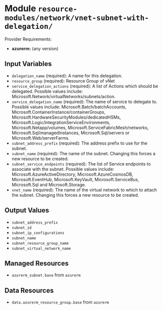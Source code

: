 
# Module `resource-modules/network/vnet-subnet-with-delegation/`

Provider Requirements:
* **azurerm:** (any version)

## Input Variables
* `delegation_name` (required): A name for this delegation.
* `resource_group` (required): Resource Group of vNet
* `service_delegation_actions` (required): A list of Actions which should be delegated. Possible values include: Microsoft.Network/virtualNetworks/subnets/action.
* `service_delegation_name` (required): The name of service to delegate to. Possible values include: Microsoft.Batch/batchAccounts, Microsoft.ContainerInstance/containerGroups, Microsoft.HardwareSecurityModules/dedicatedHSMs, Microsoft.Logic/integrationServiceEnvironments, Microsoft.Netapp/volumes, Microsoft.ServiceFabricMesh/networks, Microsoft.Sql/managedInstances, Microsoft.Sql/servers or Microsoft.Web/serverFarms.
* `subnet_address_prefix` (required): The address prefix to use for the subnet.
* `subnet_name` (required): The name of the subnet. Changing this forces a new resource to be created.
* `subnet_service_endpoints` (required): The list of Service endpoints to associate with the subnet. Possible values include: Microsoft.AzureActiveDirectory, Microsoft.AzureCosmosDB, Microsoft.EventHub, Microsoft.KeyVault, Microsoft.ServiceBus, Microsoft.Sql and Microsoft.Storage.
* `vnet_name` (required): The name of the virtual network to which to attach the subnet. Changing this forces a new resource to be created.

## Output Values
* `subnet_address_prefix`
* `subnet_id`
* `subnet_ip_configurations`
* `subnet_name`
* `subnet_resource_group_name`
* `subnet_virtual_network_name`

## Managed Resources
* `azurerm_subnet.base` from `azurerm`

## Data Resources
* `data.azurerm_resource_group.base` from `azurerm`

